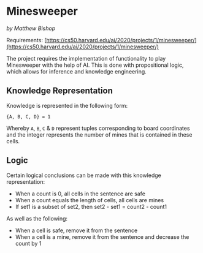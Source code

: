 # Minesweeper
*by Matthew Bishop*

Requirements: [https://cs50.harvard.edu/ai/2020/projects/1/minesweeper/](https://cs50.harvard.edu/ai/2020/projects/1/minesweeper/)

The project requires the implementation of functionality to play Minesweeper with the help of AI. This is done with propositional logic, which allows for inference and knowledge engineering.

## Knowledge Representation

Knowledge is represented in the following form:  

`{A, B, C, D} = 1`

Whereby `A`, `B`, `C` & `D` represent tuples corresponding to board coordinates and the integer represents the number of mines that is contained in these cells.

## Logic

Certain logical conclusions can be made with this knowledge representation:

- When a count is 0, all cells in the sentence are safe
- When a count equals the length of cells, all cells are mines
- If set1 is a subset of set2, then set2 - set1 = count2 - count1

As well as the following:  

- When a cell is safe, remove it from the sentence
- When a cell is a mine, remove it from the sentence and decrease the count by 1
